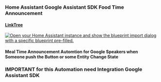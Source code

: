 ### Home Assistant Google Assistant SDK Food Time Announcement

#### [LinkTree](https://linktr.ee/DzurisHome)

<a href="https://my.home-assistant.io/redirect/blueprint_import/?blueprint_url=https%3A%2F%2Fgithub.com%2FDzurisHome%2FHome-Assistant-Google-Assistant-SDK-Food-Time-Announcement%2Fblob%2Fmain%2Fgoogle_assistant_sdk_food_time_announcement.yaml" target="_blank"><img src="https://my.home-assistant.io/badges/blueprint_import.svg" alt="Open your Home Assistant instance and show the blueprint import dialog with a specific blueprint pre-filled." /></a>

#### Meal Time Announcement Automtion for Google Speakers when Someone push the Button or some Entity Change State
### IMPORTANT for this Automation need Integration Google Assistant SDK
